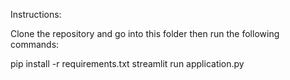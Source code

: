 Instructions:

Clone the repository and go into this folder then run the following commands:

pip install -r requirements.txt
streamlit run application.py



